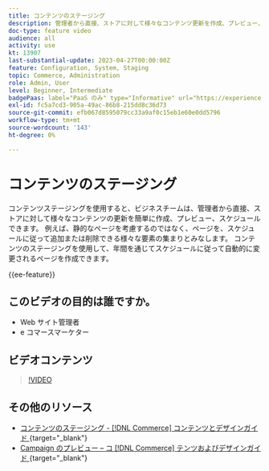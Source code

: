 ```yaml
---
title: コンテンツのステージング
description: 管理者から直接、ストアに対して様々なコンテンツ更新を作成、プレビュー、スケジュールする方法について説明します。
doc-type: feature video
audience: all
activity: use
kt: 13907
last-substantial-update: 2023-04-27T00:00:00Z
feature: Configuration, System, Staging
topic: Commerce, Administration
role: Admin, User
level: Beginner, Intermediate
badgePaas: label="PaaS のみ" type="Informative" url="https://experienceleague.adobe.com/ja/docs/commerce/user-guides/product-solutions" tooltip="Adobe Commerce on Cloud プロジェクト（Adobeが管理する PaaS インフラストラクチャ）およびオンプレミスプロジェクトにのみ適用されます。"
exl-id: fc5a7cd3-905a-49ac-86b8-215dd8c36d73
source-git-commit: efb067d8595079cc33a9af0c15eb1e60e0dd5796
workflow-type: tm+mt
source-wordcount: '143'
ht-degree: 0%

---
```


# コンテンツのステージング

コンテンツステージングを使用すると、ビジネスチームは、管理者から直接、ストアに対して様々なコンテンツの更新を簡単に作成、プレビュー、スケジュールできます。 例えば、静的なページを考慮するのではなく、ページを、スケジュールに従って追加または削除できる様々な要素の集まりとみなします。 コンテンツのステージングを使用して、年間を通じてスケジュールに従って自動的に変更されるページを作成できます。

{{ee-feature}}

## このビデオの目的は誰ですか。

- Web サイト管理者
- e コマースマーケター

## ビデオコンテンツ

>[!VIDEO](https://video.tv.adobe.com/v/3410856?quality=12&learn=on&captions=jpn)

## その他のリソース

- [ コンテンツのステージング -  [!DNL Commerce]  コンテンツとデザインガイド ](https://experienceleague.adobe.com/docs/commerce-admin/content-design/staging/content-staging.html?lang=ja){target="_blank"}
- [Campaign のプレビュー – コ  [!DNL Commerce]  テンツおよびデザインガイド ](https://experienceleague.adobe.com/docs/commerce-admin/content-design/staging/content-staging-preview.html?lang=ja){target="_blank"}
